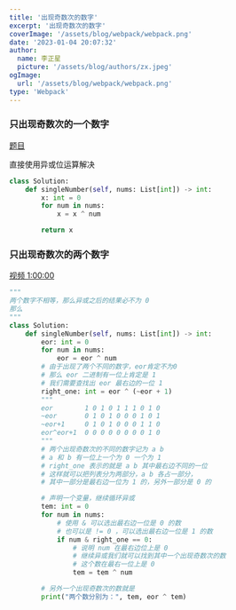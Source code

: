 ```yaml
---
title: '出现奇数次的数字'
excerpt: '出现奇数次的数字'
coverImage: '/assets/blog/webpack/webpack.png'
date: '2023-01-04 20:07:32'
author:
  name: 李正星
  picture: '/assets/blog/authors/zx.jpeg'
ogImage:
  url: '/assets/blog/webpack/webpack.png'
type: 'Webpack'
---
```


### 只出现奇数次的一个数字

[题目](https://leetcode.cn/problems/single-number/)

直接使用异或位运算解决

```python
class Solution:
    def singleNumber(self, nums: List[int]) -> int:
        x: int = 0
        for num in nums:
            x = x ^ num

        return x
```

### 只出现奇数次的两个数字

[视频 1:00:00](https://www.bilibili.com/video/BV13g41157hK/?p=3&spm_id_from=pageDriver&vd_source=97e4871747b6e43793eaa0ddb1bb5191)

```python
"""
两个数字不相等，那么异或之后的结果必不为 0
那么
"""
class Solution:
    def singleNumber(self, nums: List[int]) -> int:
        eor: int = 0
        for num in nums:
            eor = eor ^ num
        # 由于出现了两个不同的数字，eor肯定不为0
        # 那么 eor 二进制有一位上肯定是 1
        # 我们需要查找出 eor 最右边的一位 1
        right_one: int = eor ^ (~eor + 1)
        """
        eor        1 0 1 0 1 1 1 0 1 0
        ~eor       0 1 0 1 0 0 0 1 0 1
        ~eor+1     0 1 0 1 0 0 0 1 1 0
        eor^eor+1  0 0 0 0 0 0 0 0 1 0
        """
        # 两个出现奇数次的不同的数字记为 a b
        # a 和 b 有一位上一个为 0 一个为 1
        # right_one 表示的就是 a b 其中最右边不同的一位
        # 这样就可以把列表分为两部分，a b 各占一部分，
        # 其中一部分是最右边一位为 1 的，另外一部分是 0 的

        # 声明一个变量，继续循环异或
        tem: int = 0
        for num in nums:
            # 使用 & 可以选出最右边一位是 0 的数
            # 也可以是 != 0 ，可以选出最右边一位是 1 的数
            if num & right_one == 0:
                # 说明 num 在最右边位上是 0
                # 继续异或我们就可以找到其中一个出现奇数次的数
                # 这个数在最右一位上是 0
                tem = tem ^ num

        # 另外一个出现奇数次的数就是
        print("两个数分别为：", tem, eor ^ tem)
```

